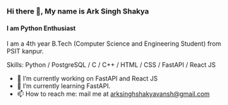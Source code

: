 ### Hi there 👋, My name is Ark Singh Shakya
#### I am Python Enthusiast
I am a 4th year B.Tech (Computer Science and Engineering Student) from PSIT kanpur.

Skills: Python / PostgreSQL / C / C++ / HTML / CSS / FastAPI / React JS

- 🔭 I’m currently working on FastAPI and React JS 
- 🌱 I’m currently learning FastAPI. 
- 📫 How to reach me: mail me at arksinghshakyavansh@gmail.com 


<!--[<img src='https://cdn.jsdelivr.net/npm/simple-icons@3.0.1/icons/github.svg' alt='github' height='40'>](https://github.com/Void-Ark)  [<img src='https://cdn.jsdelivr.net/npm/simple-icons@3.0.1/icons/linkedin.svg' alt='linkedin' height='40'>](https://www.linkedin.com/in/voidark/)  [<img src='https://cdn.jsdelivr.net/npm/simple-icons@3.0.1/icons/geeksforgeeks.svg' alt='geeksforgeeks' height='40'>](https://auth.geeksforgeeks.org/user/arksinghshakyavansh/practice/)  [<img src='https://cdn.jsdelivr.net/npm/simple-icons@3.0.1/icons/leetcode.svg' alt='leetcode' height='40'>](https://leetcode.com/2001640100066/)  [<img src='https://cdn.jsdelivr.net/npm/simple-icons@3.0.1/icons/codechef.svg' alt='codechef' height='40'>](https://www.codechef.com/users/void_ark)  

[![trophy](https://github-profile-trophy.vercel.app/?username=Void-Ark)](https://github.com/ryo-ma/github-profile-trophy)

[![Top Langs](https://github-readme-stats.vercel.app/api/top-langs/?username=Void-Ark)](https://github.com/anuraghazra/github-readme-stats)

![GitHub stats](https://github-readme-stats.vercel.app/api?username=Void-Ark&show_icons=true)  

![GitHub metrics](https://metrics.lecoq.io/Void-Ark)  

![GitHub streak stats](https://streak-stats.demolab.com/?user=Void-Ark)  
-->

